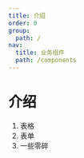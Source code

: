 ```yaml
---
title: 介绍
order: 0
group:
  path: /
nav:
  title: 业务组件
  path: /components
---
```


# 介绍

1. 表格
2. 表单
3. 一些零碎

